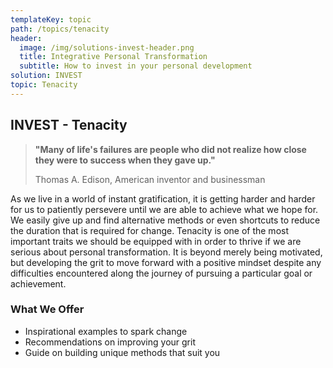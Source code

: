 ```yaml
---
templateKey: topic
path: /topics/tenacity
header:
  image: /img/solutions-invest-header.png
  title: Integrative Personal Transformation
  subtitle: How to invest in your personal development
solution: INVEST
topic: Tenacity
---
```


## INVEST - Tenacity

> **"Many of life's failures are people who did not realize how close they were
> to success when they gave up."**
>
> Thomas A. Edison, American inventor and businessman

As we live in a world of instant gratification, it is getting harder and harder
for us to patiently persevere until we are able to achieve what we hope for. We
easily give up and find alternative methods or even shortcuts to reduce the
duration that is required for change. Tenacity is one of the most important
traits we should be equipped with in order to thrive if we are serious about
personal transformation. It is beyond merely being motivated, but developing
the grit to move forward with a positive mindset despite any difficulties
encountered along the journey of pursuing a particular goal or achievement.

### What We Offer

- Inspirational examples to spark change
- Recommendations on improving your grit
- Guide on building unique methods that suit you
